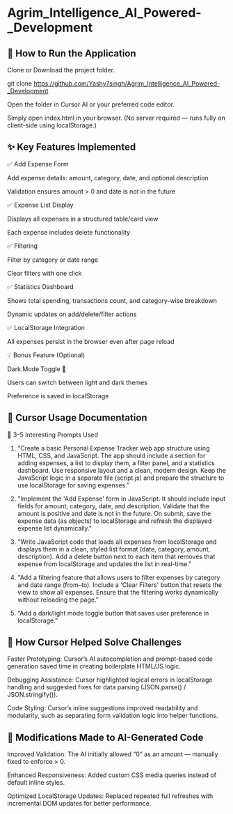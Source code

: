 # Agrim_Intelligence_AI_Powered-_Development
## 🚀 How to Run the Application

Clone or Download the project folder.

git clone https://github.com/Yashy7singh/Agrim_Intelligence_AI_Powered-_Development


Open the folder in Cursor AI or your preferred code editor.

Simply open index.html in your browser.
(No server required — runs fully on client-side using localStorage.)

## ✨ Key Features Implemented

✅ Add Expense Form

Add expense details: amount, category, date, and optional description

Validation ensures amount > 0 and date is not in the future

✅ Expense List Display

Displays all expenses in a structured table/card view

Each expense includes delete functionality

✅ Filtering

Filter by category or date range

Clear filters with one click

✅ Statistics Dashboard

Shows total spending, transactions count, and category-wise breakdown

Dynamic updates on add/delete/filter actions

✅ LocalStorage Integration

All expenses persist in the browser even after page reload

💡 Bonus Feature (Optional)

Dark Mode Toggle 🌙

Users can switch between light and dark themes

Preference is saved in localStorage



## 🧠 Cursor Usage Documentation
🔹 3–5 Interesting Prompts Used

1) “Create a basic Personal Expense Tracker web app structure using HTML, CSS, and JavaScript. The app should include a section for adding expenses, a list to display them, a filter panel, and a statistics dashboard. Use responsive layout and a clean, modern design. Keep the JavaScript logic in a separate file (script.js) and prepare the structure to use localStorage for saving expenses.”

2) "Implement the 'Add Expense' form in JavaScript. It should include input fields for amount, category, date, and description. Validate that the amount is positive and date is not in the future. On submit, save the expense data (as objects) to localStorage and refresh the displayed expense list dynamically."

3) "Write JavaScript code that loads all expenses from localStorage and displays them in a clean, styled list format (date, category, amount, description). Add a delete button next to each item that removes that expense from localStorage and updates the list in real-time."

4) "Add a filtering feature that allows users to filter expenses by category and date range (from–to). Include a 'Clear Filters' button that resets the view to show all expenses. Ensure that the filtering works dynamically without reloading the page."

5) “Add a dark/light mode toggle button that saves user preference in localStorage.”



## 🔹 How Cursor Helped Solve Challenges

Faster Prototyping: Cursor’s AI autocompletion and prompt-based code generation saved time in creating boilerplate HTML/JS logic.

Debugging Assistance: Cursor highlighted logical errors in localStorage handling and suggested fixes for data parsing (JSON.parse() / JSON.stringify()).

Code Styling: Cursor’s inline suggestions improved readability and modularity, such as separating form validation logic into helper functions.



## 🔹 Modifications Made to AI-Generated Code

Improved Validation: The AI initially allowed “0” as an amount — manually fixed to enforce > 0.

Enhanced Responsiveness: Added custom CSS media queries instead of default inline styles.

Optimized LocalStorage Updates: Replaced repeated full refreshes with incremental DOM updates for better performance.
